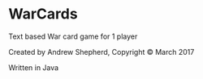 # WarCards
Text based War card game for 1 player

Created by Andrew Shepherd, Copyright © March 2017

Written in Java
